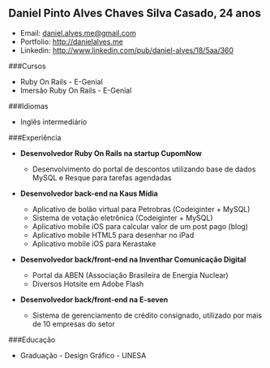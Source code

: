 Daniel Pinto Alves Chaves Silva
Casado, 24 anos
--------------
* Email: daniel.alves.me@gmail.com
* Portfolio: http://danielalves.me
* Linkedin: http://www.linkedin.com/pub/daniel-alves/18/5aa/360

###Cursos
* Ruby On Rails - E-Genial
* Imersão Ruby On Rails - E-Genial

###Idiomas
* Inglês intermediário

###Experiência
* __Desenvolvedor Ruby On Rails na startup CupomNow__
    * Desenvolvimento do portal de descontos utilizando base de dados MySQL e Resque para tarefas agendadas

* __Desenvolvedor back-end na Kaus Mídia__
   * Aplicativo de bolão virtual para Petrobras (Codeiginter + MySQL)
   * Sistema de votação eletrônica (Codeiginter + MySQL)
   * Aplicativo mobile iOS para calcular valor de um post pago (blog)
   * Aplicativo mobile HTML5 para desenhar no iPad
   * Aplicativo mobile iOS para Kerastake

* __Desenvolvedor back/front-end na Inventhar Comunicação Digital__
   * Portal da ABEN (Associação Brasileira de Energia Nuclear)
   * Diversos Hotsite em Adobe Flash

* __Desenvolvedor back/front-end na E-seven__
   * Sistema de gerenciamento de crédito consignado, utilizado por mais de 10 empresas do setor

###Educação
* Graduação - Design Gráfico - UNESA